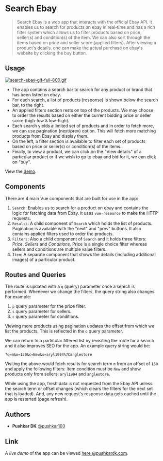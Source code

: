 # Search Ebay

> Search Ebay is a web app that interacts with the official Ebay API. It enables us to search for products on ebay in real-time and has a rich filter system which allows us to filter products based on price, seller(s) and condition(s) of the item. We can also sort through the items based on price and seller score (applied filters). After viewing a product's details, one can make the actual purchase on ebay's website by clicking the buy button. 

## Usage

[![search-ebay-gif-full-800.gif](https://s1.gifyu.com/images/search-ebay-gif-full-800.gif)](https://gifyu.com/image/pNHt)

- The app contains a search bar to search for any product or brand that has been listed on ebay.
- For each search, a list of products (response) is shown below the search bar, to the right.
- An applied filters section rests on top of the products. We may choose to order the results based on either the current bidding price or seller score (high-low & low-high).
- Each search yields a limited set of products and in order to fetch more, we can use pagination (next/prev) option. This will fetch more matching products from Ebay and display them.
- On the left, a filter section is available to filter each set of products based on price or seller(s) or condition(s) of the items.
- Finally, to view a product, we can click on the "View details" of a particular product or if we wish to go to ebay and bid for it, we can click on "buy".

View the [demo](http://pushkardk.com/searchebay/).

## Components

There are 4 main Vue components that are built for use in the app:

1. `Search`: Enables us to search for a product on ebay and contains the logic for fetching data from Ebay. It uses `vue-resource` to make the HTTP requests.
2. `Results`: A child component of `Search` which holds the list of products. Pagination is available with the "next" and "prev" buttons. It also contains applied filters used to order the products.
3. `Filters`: Also a child component of `Search` and it holds three filters: *Price*, *Sellers* and *Conditions*. Price is a single choice filter whereas sellers and conditions are multiple value filters.
4. `Item`: A separate component that shows the details (including additional images) of a particular product.

## Routes and Queries

The route is updated with a `q` (query) parameter once a search is performed. Whenever we change the filters, the query string also changes. For example:

1. `p` query parameter for the price filter.
2. `s` query parameter for sellers.
3. `c` query parameter for conditions.

Viewing more products using pagination updates the offset from which we list the products. This is reflected in the `o` query parameter.

We can return to a particular filtered list by revisiting the route for a search and it also improves SEO for the app. An example query string would be:

```?q=m&o=150&c=New&s=aryl1994%7Canglestore```

Visiting the above would fetch results for search term `m` from an offset of `150` and apply the following filters: Item condition must be `New` and show products only from sellers: `aryl1994` and `anglestore`.

While using the app, fresh data is not requested from the Ebay API unless the search term or offset changes (which clears the filters for the next set that is loaded).  And, any new request's response data gets cached until the app is restarted (page refresh).

## Authors

- **Pushkar DK**  [@pushkar100](https://github.com/pushkar100)

## Link

A *live demo* of the app can be viewed [here @pushkardk.com](http://pushkardk.com/searchebay/).

